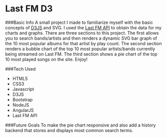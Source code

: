# Last FM D3

###Basic Info
A small project I made to familiarize myself with the basic concepts of [D3JS](https://d3js.org/) and SVG. I used the [Last FM API](http://www.last.fm/api) to obtain the data for my charts and graphs. There are three sections to this project. The first allows you to search bands/artists and then renders a dynamic SVG bar graph of the 10 most popular albums for that artist by play count. The second section renders a bubble chart of the top 10 most popular artists/bands currently being streamed on Last FM. The third section shows a pie chart of the top 10 most played songs on the site. Enjoy! 

###Tech Used
* HTML5
* CSS3
* Javascript
* D3JS
* Bootstrap
* NodeJS
* AngularJS
* Last FM API

###Future Goals
To make the pie chart responsive and also add a history backend that stores and displays most common search terms.
